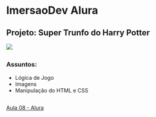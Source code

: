 # ImersaoDev Alura
## Projeto: Super Trunfo do Harry Potter

![](https://github.com/haradwaith03/imersaodev-superTrunfo/blob/main/ezgif.com-gif-maker.gif)

##

### Assuntos:
* Lógica de Jogo
* Imagens
* Manipulação do HTML e CSS

##
[Aula 08 - Alura](https://imersao.dev/aulas/aula08-supertrunfo-sistema)
